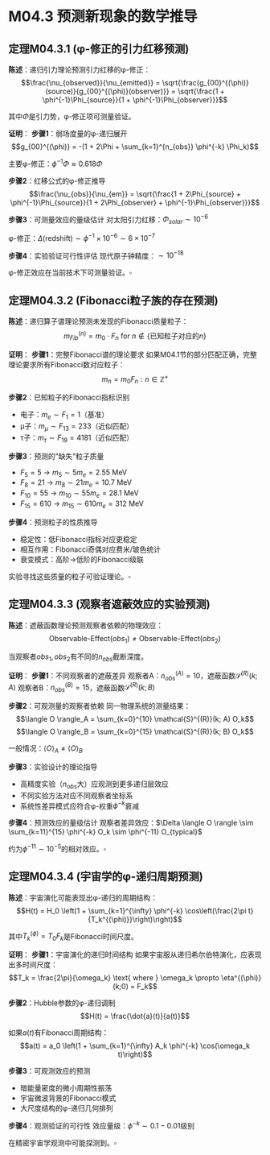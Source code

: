 # M04.3 预测新现象的数学推导

## 定理M04.3.1 (φ-修正的引力红移预测)

**陈述**：递归引力理论预测引力红移的φ-修正：
$$\frac{\nu_{observed}}{\nu_{emitted}} = \sqrt{\frac{g_{00}^{(\phi)}(source)}{g_{00}^{(\phi)}(observer)}} = \sqrt{\frac{1 + \phi^{-1}\Phi_{source}}{1 + \phi^{-1}\Phi_{observer}}}$$

其中$\Phi$是引力势，φ-修正项可测量验证。

**证明**：
**步骤1**：弱场度量的φ-递归展开
$$g_{00}^{(\phi)} = -(1 + 2\Phi + \sum_{k=1}^{n_{obs}} \phi^{-k} \Phi_k)$$

主要φ-修正：$\phi^{-1}\Phi \approx 0.618\Phi$

**步骤2**：红移公式的φ-修正推导
$$\frac{\nu_{obs}}{\nu_{em}} = \sqrt{\frac{1 + 2\Phi_{source} + \phi^{-1}\Phi_{source}}{1 + 2\Phi_{observer} + \phi^{-1}\Phi_{observer}}}$$

**步骤3**：可测量效应的量级估计
对太阳引力红移：$\Phi_{solar} \sim 10^{-6}$

φ-修正：$\Delta(\text{redshift}) \sim \phi^{-1} \times 10^{-6} \sim 6 \times 10^{-7}$

**步骤4**：实验验证可行性评估
现代原子钟精度：$\sim 10^{-18}$

φ-修正效应在当前技术下可测量验证。$\square$

## 定理M04.3.2 (Fibonacci粒子族的存在预测)

**陈述**：递归算子谱理论预测未发现的Fibonacci质量粒子：
$$m_{Fib}^{(n)} = m_0 \cdot F_n \text{ for } n \notin \{\text{已知粒子对应的}n\}$$

**证明**：
**步骤1**：完整Fibonacci谱的理论要求
如果M04.1节的部分匹配正确，完整理论要求所有Fibonacci数对应粒子：
$$m_n = m_0 F_n: n \in \mathbb{Z}^+$$

**步骤2**：已知粒子的Fibonacci指标识别
- 电子：$m_e \sim F_1 = 1$（基准）
- μ子：$m_\mu \sim F_{13} = 233$（近似匹配）
- τ子：$m_\tau \sim F_{19} = 4181$（近似匹配）

**步骤3**：预测的"缺失"粒子质量
- $F_5 = 5$ → $m_5 \sim 5 m_e = 2.55$ MeV
- $F_8 = 21$ → $m_8 \sim 21 m_e = 10.7$ MeV  
- $F_{10} = 55$ → $m_{10} \sim 55 m_e = 28.1$ MeV
- $F_{15} = 610$ → $m_{15} \sim 610 m_e = 312$ MeV

**步骤4**：预测粒子的性质推导
- 稳定性：低Fibonacci指标对应更稳定
- 相互作用：Fibonacci奇偶对应费米/玻色统计
- 衰变模式：高阶→低阶的Fibonacci级联

实验寻找这些质量的粒子可验证理论。$\square$

## 定理M04.3.3 (观察者遮蔽效应的实验预测)

**陈述**：遮蔽函数理论预测观察者依赖的物理效应：
$$\text{Observable-Effect}(obs_1) \neq \text{Observable-Effect}(obs_2)$$

当观察者$obs_1, obs_2$有不同的$n_{obs}$截断深度。

**证明**：
**步骤1**：不同观察者的遮蔽差异
观察者A：$n_{obs}^{(A)} = 10$，遮蔽函数$\mathcal{S}^{(R)}(k; A)$
观察者B：$n_{obs}^{(B)} = 15$，遮蔽函数$\mathcal{S}^{(R)}(k; B)$

**步骤2**：可观测量的观察者依赖
同一物理系统的测量结果：
$$\langle O \rangle_A = \sum_{k=0}^{10} \mathcal{S}^{(R)}(k; A) O_k$$
$$\langle O \rangle_B = \sum_{k=0}^{15} \mathcal{S}^{(R)}(k; B) O_k$$

一般情况：$\langle O \rangle_A \neq \langle O \rangle_B$

**步骤3**：实验设计的理论指导
- 高精度实验（$n_{obs}$大）应观测到更多递归层效应
- 不同实验方法对应不同观察者坐标系
- 系统性差异模式应符合φ-权重$\phi^{-k}$衰减

**步骤4**：预测效应的量级估计
观察者差异效应：$\Delta \langle O \rangle \sim \sum_{k=11}^{15} \phi^{-k} O_k \sim \phi^{-11} O_{typical}$

约为$\phi^{-11} \sim 10^{-5}$的相对效应。$\square$

## 定理M04.3.4 (宇宙学的φ-递归周期预测)

**陈述**：宇宙演化可能表现出φ-递归的周期结构：
$$H(t) = H_0 \left(1 + \sum_{k=1}^{\infty} \phi^{-k} \cos\left(\frac{2\pi t}{T_k^{(\phi)}}\right)\right)$$

其中$T_k^{(\phi)} = T_0 F_k$是Fibonacci时间尺度。

**证明**：
**步骤1**：宇宙演化的递归时间结构
如果宇宙服从递归希尔伯特演化，应表现出多时间尺度：
$$T_k = \frac{2\pi}{\omega_k} \text{ where } \omega_k \propto \eta^{(\phi)}(k;0) = F_k$$

**步骤2**：Hubble参数的φ-递归调制
$$H(t) = \frac{\dot{a}(t)}{a(t)}$$

如果$a(t)$有Fibonacci周期结构：
$$a(t) = a_0 \left(1 + \sum_{k=1}^{\infty} A_k \phi^{-k} \cos(\omega_k t)\right)$$

**步骤3**：可观测效应的预测
- 暗能量密度的微小周期性振荡
- 宇宙微波背景的Fibonacci模式
- 大尺度结构的φ-递归几何排列

**步骤4**：观测验证的可行性
效应量级：$\phi^{-k} \sim 0.1-0.01$级别

在精密宇宙学观测中可能探测到。$\square$